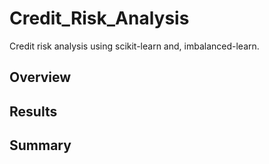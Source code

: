 # Credit_Risk_Analysis
Credit risk analysis using scikit-learn and, imbalanced-learn.

## Overview

## Results

## Summary
